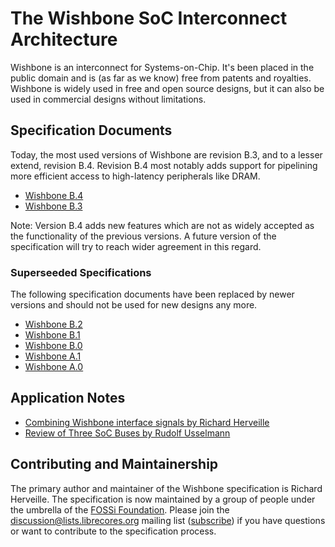 The Wishbone SoC Interconnect Architecture
==========================================

Wishbone is an interconnect for Systems-on-Chip.
It's been placed in the public domain and is (as far as we know) free from patents and royalties.
Wishbone is widely used in free and open source designs, but it can also be used in commercial designs without limitations.


Specification Documents
-----------------------

Today, the most used versions of Wishbone are revision B.3, and to a lesser extend, revision B.4.
Revision B.4 most notably adds support for pipelining more efficient access to high-latency peripherals like DRAM.

* [Wishbone B.4](https://github.com/imphil/proposal-wishbone-project/raw/master/documents/spec/wbspec_b4.pdf)
* [Wishbone B.3](https://github.com/imphil/proposal-wishbone-project/raw/master/documents/spec/wbspec_b3.pdf)

Note: Version B.4 adds new features which are not as widely accepted as the functionality of the previous versions.
A future version of the specification will try to reach wider agreement in this regard.

### Superseeded Specifications
The following specification documents have been replaced by newer versions and should not be used for new designs any more.

* [Wishbone B.2](https://github.com/imphil/proposal-wishbone-project/raw/master/documents/spec/wbspec_b2.pdf)
* [Wishbone B.1](https://github.com/imphil/proposal-wishbone-project/raw/master/documents/spec/wbspec_b1.pdf)
* [Wishbone B.0](https://github.com/imphil/proposal-wishbone-project/raw/master/documents/spec/wbspec_b0.pdf)
* [Wishbone A.1](https://github.com/imphil/proposal-wishbone-project/raw/master/documents/spec/wbspec_a1.pdf)
* [Wishbone A.0](https://github.com/imphil/proposal-wishbone-project/raw/master/documents/spec/wbspec_a0.pdf)


Application Notes
-----------------

* [Combining Wishbone interface signals by Richard Herveille](https://github.com/imphil/proposal-wishbone-project/raw/master/documents/appnotes/appnote_01.pdf)
* [Review of Three SoC Buses by Rudolf Usselmann](https://github.com/imphil/proposal-wishbone-project/raw/master/documents/appnotes/soc_bus_comparison.pdf)


Contributing and Maintainership
-------------------------------

The primary author and maintainer of the Wishbone specification is Richard Herveille.
The specification is now maintained by a group of people under the umbrella of the [FOSSi Foundation](http://www.fossi-foundation.org).
Please join the discussion@lists.librecores.org mailing list ([subscribe](https://lists.librecores.org/listinfo/discussion)) if you have questions or want to contribute to the specification process.
